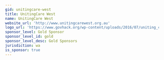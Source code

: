 ```yaml
---
gid: unitingcare-west
title: UnitingCare West
name: UnitingCare West
website_url: 'http://www.unitingcarewest.org.au'
logo_url: 'https://www.govhack.org/wp-content/uploads/2016/07/uniting_care_west.png'
sponsor_level: Gold Sponsor
sponsor_level_id: gold
sponsor_level_desc: Gold Sponsors
jurisdiction: wa
is_sponsor: true
---
```

